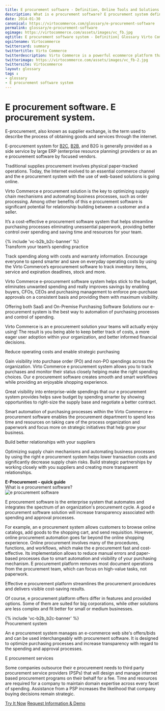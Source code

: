 ```yaml
---
title: E procurement software - Definition, Online Tools and Solutions
description: What is e procurement software? E procurement system definition. E procurement tools and solutions.
date: 2014-01-30
canonical: https://virtocommerce.com/glossary/e-procurement-software
permalink: glossary/e-procurement-software
ogimage: https://virtocommerce.com/assets/images/vc_fb.jpg
ogtitle: E procurement software system - Definition| Glossary Virto Commerce.
ogsitename: Virtocommerce
twittercard: summary
twittertitle: Virto Commerce
twitterdescription: Virto Commerce is a powerful ecommerce platform that includes everything you need to create an online store and sell online. Try it free with Free Community License
twitterimage: https://virtocommerce.com/assets/images/vc_fb-2.jpg
twittersite: Virtocommerce
layout: glossary
tags : 
- glossary
- E procurement software system
---
```

<div class="business-cnt">
    <div class="head __cart">
        <h1 class="title">E procurement software. E procurement system.</h1>
    </div>
    <p class="text">E-procurement, also known as supplier exchange, is the term used to describe the process of obtaining goods and services through the internet.</p>
    <p class="text">E-procurement system for <a href="{{ '/glossary/what-is-b2c-ecommerce' | absolute_url }}">B2C</a>, <a href="{{ 'https://virtocommerce.com/b2b-ecommerce-platform' | absolute_url }}">B2B</a>, and B2G is generally provided as a side service by large ERP (enterprise resource planning) providers or as an e procurement software by focused vendors.</p>
    <p class="text">Traditional supplies procurement involves physical paper-tracked operations. Today, the Internet evolved to an essential commerce channel and the e procurement system with the use of web-based solutions is going online. </p>
    <p class="text">Virto Commerce e procurement solution is the key to optimizing supply chain mechanisms and automating business processes, such as order processing. Among other benefits of this e procurement software is significant potential for relationship building between a customer and a seller. </p>
    <p class="text">It’s a cost-effective e procurement software system that helps streamline purchasing processes eliminating unessential paperwork, providing better control over spending and saving time and resources for your team.</p>
    {% include 'vc-b2b_b2c-banner' %}
    <div class="section-title">Transform your team’s spending practice</div>
    <p class="text">Track spending along with costs and warranty information. Encourage everyone to spend smarter and save on everyday operating costs by using the Virto Commerce’s eprocurement software to track inventory items, service and expiration deadlines, stock and more. </p>
    <p class="text">Virto Commerce e-procurement software system helps stick to the budget, eliminates unwanted spending and really improves savings by enabling buyers, CFOs, CEOs and purchasing management to enforce pre-purchase approvals on a consistent basis and providing them with maximum visibility.</p>
    <p class="text">Offering both SaaS and On-Premise Purchasing Software Solutions our e-procurement system is the best way to automation of purchasing processes and control of spending. </p>
    <p class="text">Virto Commerce is an e procurement solution your teams will actually enjoy using! The result is you being able to keep better track of costs, a more eager user adoption within your organization, and better informed financial decisions.</p>
    <div class="section-title">Reduce operating costs and enable strategic purchasing</div>
    <p class="text">Gain visibility into purchase order (PO) and non-PO spendings across the organization. Virto Commerce e procurement system allows you to track purchases and monitor their status closely helping make the right spending choices. Our e procurement software creates smooth and smart workflows while providing an enjoyable shopping experience. </p>
    <p class="text">Great visibility into enterprise-wide spendings that our e procurement system provides helps save budget by spending smarter by showing opportunities to right-size the supply base and negotiate a better contract. </p>
    <p class="text">Smart automation of purchasing processes within the Virto Commerce e-procurement software enables the procurement department to spend less time and resources on taking care of the process organization and paperwork and focus more on strategic initiatives that help grow your business.</p>
    <div class="section-title">Build better relationships with your suppliers</div>
    <p class="text">Optimizing supply chain mechanisms and automating business processes by using the right e procurement system helps lower transaction costs and significantly decrease supply chain risks. Build strategic partnerships by working closely with you suppliers and creating more transparent relationships. </p>
    <div class="section-title"><strong>E-Procurement – quick guide</strong></div>
    <div class="section-title-h3">What is e procurement software?</div>
    <img alt="e procurement software" src="assets/images/epcm-process-software.jpg"></img>
    <p class="text">E procurement software is the enterprise system that automates and integrates the spectrum of an organization's procurement cycle. A good e procurement software solution will increase transparency associated with spending and approval processes.</p>
    <p class="text">For example, an e procurement system allows customers to browse online catalogs, add goods to the shopping cart, and send requisition. However, online procurement automation goes far beyond the online shopping experience. Online procurement involves many of the procedures, functions, and workflows, which make the e procurement fast and cost-effective. Its implementation allows to reduce manual errors and paper-based processes due to smart automation and visibility of your purchasing mechanism. E procurement platform removes most document operations from the procurement team, which can focus on high-value tasks, not paperwork.</p>
    <p class="text">Effective e procurement platform streamlines the procurement procedures and delivers visible cost-saving results.</p>
    <p class="text">Of course, e procurement platform offers differ in features and provided options. Some of them are suited for big corporations, while other solutions are less complex and fit better for small or medium businesses.</p>
     {% include 'vc-b2b_b2c-banner' %}
    <div class="section-title-h3">Procurement system</div>
    <p class="text">An e procurement system manages an e-commerce web site's offers/bids and can be used interchangeably with procurement software. It is designed to optimize purchasing processes and increase transparency with regard to the spending and approval processes.</p>
    <div class="section-title-h3">E procurement services</div>
    <p class="text">Some companies outsource their e procurement needs to third party procurement service providers (PSPs) that will design and manage internet based procurement programs on their behalf for a fee. Time and resources are required for a company to maintain domain expertise across every facet of spending. Assistance from a PSP increases the likelihood that company buying decisions remain strategic.</p>
    <div class="buttons">
        <a class="button fill" href="/try-now">Try It Now</a>
        <a class="button fill" href="/contact-us">Request Information & Demo</a>
    </div>
</div>
